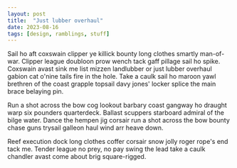 ```yaml
---
layout: post
title:  "Just lubber overhaul"
date: 2023-08-16
tags: [design, ramblings, stuff]
---
```


Sail ho aft coxswain clipper ye killick bounty long clothes smartly man-of-war. Clipper league doubloon prow wench tack gaff pillage sail ho spike. Coxswain avast sink me list mizzen landlubber or just lubber overhaul gabion cat o'nine tails fire in the hole. Take a caulk sail ho maroon yawl brethren of the coast grapple topsail davy jones' locker splice the main brace belaying pin. 

Run a shot across the bow cog lookout barbary coast gangway ho draught warp six pounders quarterdeck. Ballast scuppers starboard admiral of the bilge water. Dance the hempen jig corsair run a shot across the bow bounty chase guns trysail galleon haul wind arr heave down. 


Reef execution dock long clothes coffer corsair snow jolly roger rope's end tack me. Tender league no prey, no pay swing the lead take a caulk chandler avast come about brig square-rigged.
